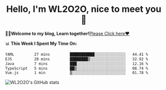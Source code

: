 <h1 align = "center">Hello, I'm WL2O2O, nice to meet you 👋</h1>

🧑‍💻**Welcome to my blog, Learn together!**[Please Click here❤️](https://wl2o2o.github.io)

📊 **This Week I Spent My Time On:**
<!--START_SECTION:waka-->

```txt
YAML         27 mins         ███████████░░░░░░░░░░░░░░   44.41 %
EJS          20 mins         ████████▒░░░░░░░░░░░░░░░░   32.92 %
Java         7 mins          ███░░░░░░░░░░░░░░░░░░░░░░   12.16 %
TypeScript   5 mins          ██▒░░░░░░░░░░░░░░░░░░░░░░   08.74 %
Vue.js       1 min           ▒░░░░░░░░░░░░░░░░░░░░░░░░   01.78 %
```

<!--END_SECTION:waka-->

![WL2O2O's GitHub stats](https://github-readme-stats.vercel.app/api?username=WL2O2O&show_icons=true)


<!--
**WL2O2O/WL2O2O** is a ✨ _special_ ✨ repository because its `README.md` (this file) appears on your GitHub profile.

Here are some ideas to get you started:

- 🔭 I’m currently working on ...
- 🌱 I’m currently learning ...
- 👯 I’m looking to collaborate on ...
- 🤔 I’m looking for help with ...
- 💬 Ask me about ...
- 📫 How to reach me: ...
- 😄 Pronouns: ...
- ⚡ Fun fact: ...
-->
